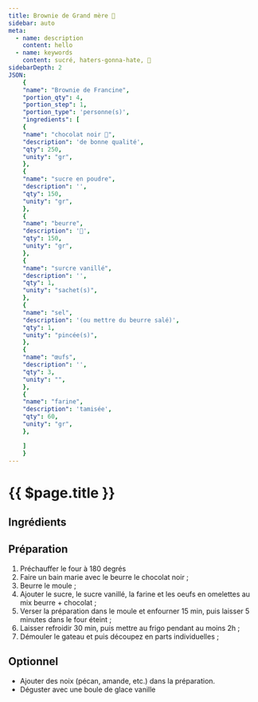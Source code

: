 ```yaml
---
title: Brownie de Grand mère 👵
sidebar: auto
meta:
  - name: description
    content: hello
  - name: keywords
    content: sucré, haters-gonna-hate, 👵
sidebarDepth: 2
JSON:
    {
    "name": "Brownie de Francine",
    "portion_qty": 4,
    "portion_step": 1,
    "portion_type": 'personne(s)',
    "ingredients": [
    {
    "name": "chocolat noir 🍫",
    "description": 'de bonne qualité',
    "qty": 250,
    "unity": "gr",
    },
    {
    "name": "sucre en poudre",
    "description": '',
    "qty": 150,
    "unity": "gr",
    },
    {
    "name": "beurre",
    "description": '🧈',
    "qty": 150,
    "unity": "gr",
    },
    {
    "name": "surcre vanillé",
    "description": '',
    "qty": 1,
    "unity": "sachet(s)",
    },
    {
    "name": "sel",
    "description": '(ou mettre du beurre salé)',
    "qty": 1,
    "unity": "pincée(s)",
    },
    {
    "name": "œufs",
    "description": '',
    "qty": 3,
    "unity": "",
    },
    {
    "name": "farine",
    "description": 'tamisée',
    "qty": 60,
    "unity": "gr",
    },

    ]
    }
---
```

# {{ $page.title }}

## Ingrédients

<recipePortion :recette="$page.frontmatter.JSON" />

## Préparation
1. Préchauffer le four à 180 degrés
2. Faire un bain marie avec le beurre le chocolat noir ;
3. Beurre le moule ;
4. Ajouter le sucre, le sucre vanillé, la farine et les oeufs en omelettes au mix beurre + chocolat ;
5. Verser la préparation dans le moule et enfourner 15 min, puis laisser 5 minutes dans le four éteint ;
6. Laisser refroidir 30 min, puis mettre au frigo pendant au moins 2h ;
7. Démouler le gateau et puis découpez en parts individuelles ;

## Optionnel
- Ajouter des noix (pécan, amande, etc.) dans la préparation.
- Déguster avec une boule de glace vanille
